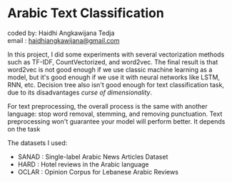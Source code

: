 # Arabic Text Classification

coded by: Haidhi Angkawijana Tedja <br>
email : haidhiangkawijana@gmail.com

In this project, I did some experiments with several vectorization methods such as TF-IDF, CountVectorized, and word2vec. The final result is that word2vec is not good enough if we use classic machine learning as a model, but it's good enough if we use it with neural networks like LSTM, RNN, etc. Decision tree also isn't good enough for text classification task, due to its disadvantages *curse of dimensionality*.

For text preprocessing, the overall process is the same with another language: stop word removal, stemming, and removing punctuation. Text preprocessing won't guarantee your model will perform better. It depends on the task


The datasets I used:
- SANAD : Single-label Arabic News Articles Dataset
- HARD : Hotel reviews in the Arabic language
- OCLAR : Opinion Corpus for Lebanese Arabic Reviews

